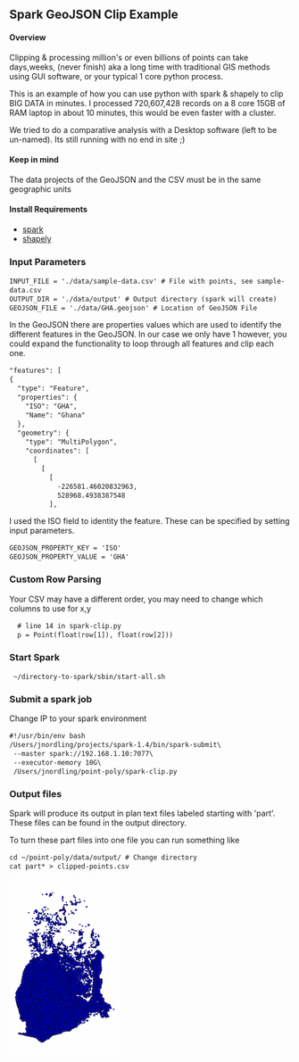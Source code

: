 ## Spark GeoJSON Clip Example

#### Overview
Clipping & processing million's or even billions of points can take days,weeks, (never finish) aka a long time with traditional GIS methods using GUI software, or your typical 1 core python process.

This is an example of how you can use python with spark & shapely to clip BIG DATA in minutes. I processed 720,607,428 records on a 8 core 15GB of RAM laptop in about 10 minutes, this would be even faster with a cluster.

We tried to do a comparative analysis with a Desktop software (left to be un-named). Its still running with no end in site ;)

#### Keep in mind
The data projects of the GeoJSON and the CSV must be in the same geographic units

#### Install Requirements
 - [spark](https://spark.apache.org/)
 - [shapely](https://github.com/Toblerity/Shapely)

### Input Parameters
    INPUT_FILE = './data/sample-data.csv' # File with points, see sample-data.csv
    OUTPUT_DIR = './data/output' # Output directory (spark will create)
    GEOJSON_FILE = './data/GHA.geojson' # Location of GeoJSON File

In the GeoJSON there are properties values which are used to identify the different features in the GeoJSON. In our case we only have 1 however, you could expand the functionality to loop through all features and clip each one.

    "features": [
    {
      "type": "Feature",
      "properties": {
        "ISO": "GHA",
        "Name": "Ghana"
      },
      "geometry": {
        "type": "MultiPolygon",
        "coordinates": [
          [
            [
              [
                -226581.46020832963,
                528968.4938387548
              ],

I used the ISO field to identity the feature. These can be specified by setting input parameters.

    GEOJSON_PROPERTY_KEY = 'ISO'
    GEOJSON_PROPERTY_VALUE = 'GHA'


### Custom Row Parsing

Your CSV may have a different order, you may need to change which columns to use for x,y

      # line 14 in spark-clip.py
      p = Point(float(row[1]), float(row[2]))

### Start Spark

     ~/directory-to-spark/sbin/start-all.sh

### Submit a spark job

Change IP to your spark environment

    #!/usr/bin/env bash
    /Users/jnordling/projects/spark-1.4/bin/spark-submit\
     --master spark://192.168.1.10:7077\
     --executor-memory 10G\
     /Users/jnordling/point-poly/spark-clip.py


### Output files
Spark will produce its output in plan text files labeled starting with 'part'. These files can be found in the output directory.

To turn these part files into one file you can run something like

    cd ~/point-poly/data/output/ # Change directory
    cat part* > clipped-points.csv


![alt tag](./images/screen-shot.png)
